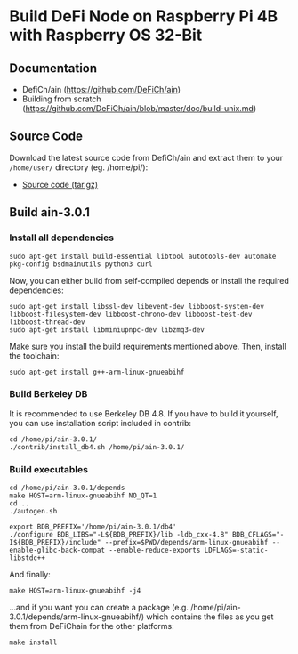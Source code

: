 # Build DeFi Node on Raspberry Pi 4B with Raspberry OS 32-Bit


## Documentation
- DefiCh/ain (https://github.com/DeFiCh/ain)
- Building from scratch (https://github.com/DeFiCh/ain/blob/master/doc/build-unix.md)


## Source Code
Download the latest source code from DefiCh/ain and extract them to your `/home/user/` directory (eg. /home/pi/):
- [Source code (tar.gz)](https://github.com/DeFiCh/ain/releases)


## Build ain-3.0.1

### Install all dependencies

```
sudo apt-get install build-essential libtool autotools-dev automake pkg-config bsdmainutils python3 curl
```

Now, you can either build from self-compiled depends or install the required dependencies:
```
sudo apt-get install libssl-dev libevent-dev libboost-system-dev libboost-filesystem-dev libboost-chrono-dev libboost-test-dev libboost-thread-dev
sudo apt-get install libminiupnpc-dev libzmq3-dev
```
Make sure you install the build requirements mentioned above. Then, install the toolchain:

```
sudo apt-get install g++-arm-linux-gnueabihf
```

### Build Berkeley DB
It is recommended to use Berkeley DB 4.8. If you have to build it yourself, you can use installation script included in contrib:
```
cd /home/pi/ain-3.0.1/
./contrib/install_db4.sh /home/pi/ain-3.0.1/
```

### Build executables
```
cd /home/pi/ain-3.0.1/depends
make HOST=arm-linux-gnueabihf NO_QT=1 
cd ..
./autogen.sh
```
```
export BDB_PREFIX='/home/pi/ain-3.0.1/db4'
./configure BDB_LIBS="-L${BDB_PREFIX}/lib -ldb_cxx-4.8" BDB_CFLAGS="-I${BDB_PREFIX}/include" --prefix=$PWD/depends/arm-linux-gnueabihf --enable-glibc-back-compat --enable-reduce-exports LDFLAGS=-static-libstdc++
```
And finally: 
```
make HOST=arm-linux-gnueabihf -j4
```
...and if you want you can create a package (e.g. /home/pi/ain-3.0.1/depends/arm-linux-gnueabihf/) which contains the files as you get them from DeFiChain for the other platforms: 
```
make install
```
